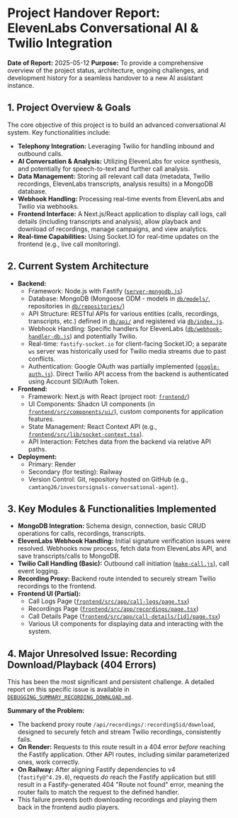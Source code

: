 # Project Handover Report: ElevenLabs Conversational AI & Twilio Integration

**Date of Report:** 2025-05-12
**Purpose:** To provide a comprehensive overview of the project status, architecture, ongoing challenges, and development history for a seamless handover to a new AI assistant instance.

## 1. Project Overview & Goals

The core objective of this project is to build an advanced conversational AI system. Key functionalities include:

*   **Telephony Integration:** Leveraging Twilio for handling inbound and outbound calls.
*   **AI Conversation & Analysis:** Utilizing ElevenLabs for voice synthesis, and potentially for speech-to-text and further call analysis.
*   **Data Management:** Storing all relevant call data (metadata, Twilio recordings, ElevenLabs transcripts, analysis results) in a MongoDB database.
*   **Webhook Handling:** Processing real-time events from ElevenLabs and Twilio via webhooks.
*   **Frontend Interface:** A Next.js/React application to display call logs, call details (including transcripts and analysis), allow playback and download of recordings, manage campaigns, and view analytics.
*   **Real-time Capabilities:** Using Socket.IO for real-time updates on the frontend (e.g., live call monitoring).

## 2. Current System Architecture

*   **Backend:**
    *   Framework: Node.js with Fastify ([`server-mongodb.js`](./server-mongodb.js))
    *   Database: MongoDB (Mongoose ODM - models in [`db/models/`](./db/models), repositories in [`db/repositories/`](./db/repositories))
    *   API Structure: RESTful APIs for various entities (calls, recordings, transcripts, etc.) defined in [`db/api/`](./db/api) and registered via [`db/index.js`](./db/index.js).
    *   Webhook Handling: Specific handlers for ElevenLabs ([`db/webhook-handler-db.js`](./db/webhook-handler-db.js)) and potentially Twilio.
    *   Real-time: `fastify-socket.io` for client-facing Socket.IO; a separate `ws` server was historically used for Twilio media streams due to past conflicts.
    *   Authentication: Google OAuth was partially implemented ([`google-auth.js`](./google-auth.js)). Direct Twilio API access from the backend is authenticated using Account SID/Auth Token.
*   **Frontend:**
    *   Framework: Next.js with React (project root: [`frontend/`](./frontend))
    *   UI Components: Shadcn UI components (in [`frontend/src/components/ui/`](./frontend/src/components/ui)), custom components for application features.
    *   State Management: React Context API (e.g., [`frontend/src/lib/socket-context.tsx`](./frontend/src/lib/socket-context.tsx)).
    *   API Interaction: Fetches data from the backend via relative API paths.
*   **Deployment:**
    *   Primary: Render
    *   Secondary (for testing): Railway
    *   Version Control: Git, repository hosted on GitHub (e.g., `camtang26/investorsignals-conversational-agent`).

## 3. Key Modules & Functionalities Implemented

*   **MongoDB Integration:** Schema design, connection, basic CRUD operations for calls, recordings, transcripts.
*   **ElevenLabs Webhook Handling:** Initial signature verification issues were resolved. Webhooks now process, fetch data from ElevenLabs API, and save transcripts/calls to MongoDB.
*   **Twilio Call Handling (Basic):** Outbound call initiation ([`make-call.js`](./make-call.js)), call event logging.
*   **Recording Proxy:** Backend route intended to securely stream Twilio recordings to the frontend.
*   **Frontend UI (Partial):**
    *   Call Logs Page ([`frontend/src/app/call-logs/page.tsx`](./frontend/src/app/call-logs/page.tsx))
    *   Recordings Page ([`frontend/src/app/recordings/page.tsx`](./frontend/src/app/recordings/page.tsx))
    *   Call Details Page ([`frontend/src/app/call-details/[id]/page.tsx`](./frontend/src/app/call-details/[id]/page.tsx))
    *   Various UI components for displaying data and interacting with the system.

## 4. Major Unresolved Issue: Recording Download/Playback (404 Errors)

This has been the most significant and persistent challenge. A detailed report on this specific issue is available in [`DEBUGGING_SUMMARY_RECORDING_DOWNLOAD.md`](./DEBUGGING_SUMMARY_RECORDING_DOWNLOAD.md).

**Summary of the Problem:**
*   The backend proxy route `/api/recordings/:recordingSid/download`, designed to securely fetch and stream Twilio recordings, consistently fails.
*   **On Render:** Requests to this route result in a 404 error *before* reaching the Fastify application. Other API routes, including similar parameterized ones, work correctly.
*   **On Railway:** After aligning Fastify dependencies to v4 (`fastify@^4.29.0`), requests *do* reach the Fastify application but still result in a Fastify-generated 404 "Route not found" error, meaning the router fails to match the request to the defined handler.
*   This failure prevents both downloading recordings and playing them back in the frontend audio players.